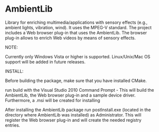 AmbientLib
==========

Library for enriching multimedia/applications with sensory effects (e.g., ambient lights, vibration, wind). It uses the MPEG-V standard. The project includes a Web browser plug-in that uses the AmbientLib. The browser plug-in allows to enrich Web videos by means of sensory effects.

NOTE:
 
Currently only Windows Vista or higher is supported. Linux/Unix/Mac OS support will be added in future releases.

INSTALL:

Before building the package, make sure that you have installed CMake.

run build with the Visual Studio 2010 Command Prompt - This will build the AmbientLib, the Web browser plug-in and a sample device driver. Furthermore, a .msi will be created for installing

After installing the AmbientLib package run postInstall.exe (located in the directory where AmbientLib was installed) as Administrator. This will register the Web browser plug-in and will create the needed registry entries.

